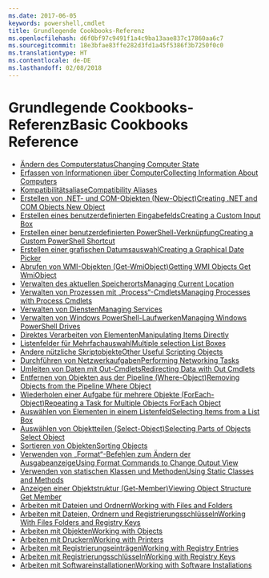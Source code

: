 ```yaml
---
ms.date: 2017-06-05
keywords: powershell,cmdlet
title: Grundlegende Cookbooks-Referenz
ms.openlocfilehash: d6f0bf97c9491f1a4c9ba13aae837c17860aa6c7
ms.sourcegitcommit: 18e3bfae83ffe282d3fd1a45f5386f3b7250f0c0
ms.translationtype: HT
ms.contentlocale: de-DE
ms.lasthandoff: 02/08/2018
---
```

# <a name="basic-cookbooks-reference"></a><span data-ttu-id="2d0b2-103">Grundlegende Cookbooks-Referenz</span><span class="sxs-lookup"><span data-stu-id="2d0b2-103">Basic Cookbooks Reference</span></span>

- [<span data-ttu-id="2d0b2-104">Ändern des Computerstatus</span><span class="sxs-lookup"><span data-stu-id="2d0b2-104">Changing Computer State</span></span>](Changing-Computer-State.md)
- [<span data-ttu-id="2d0b2-105">Erfassen von Informationen über Computer</span><span class="sxs-lookup"><span data-stu-id="2d0b2-105">Collecting Information About Computers</span></span>](Collecting-Information-About-Computers.md)
- [<span data-ttu-id="2d0b2-106">Kompatibilitätsaliase</span><span class="sxs-lookup"><span data-stu-id="2d0b2-106">Compatibility Aliases</span></span>](Appendix-1---Compatibility-Aliases.md)
- [<span data-ttu-id="2d0b2-107">Erstellen von .NET- und COM-Objekten (New-Object)</span><span class="sxs-lookup"><span data-stu-id="2d0b2-107">Creating .NET and COM Objects  New Object </span></span>](Creating-.NET-and-COM-Objects--New-Object-.md)
- [<span data-ttu-id="2d0b2-108">Erstellen eines benutzerdefinierten Eingabefelds</span><span class="sxs-lookup"><span data-stu-id="2d0b2-108">Creating a Custom Input Box</span></span>](Creating-a-Custom-Input-Box.md)
- [<span data-ttu-id="2d0b2-109">Erstellen einer benutzerdefinierten PowerShell-Verknüpfung</span><span class="sxs-lookup"><span data-stu-id="2d0b2-109">Creating a Custom PowerShell Shortcut</span></span>](Appendix-2---Creating-a-Custom-PowerShell-Shortcut.md)
- [<span data-ttu-id="2d0b2-110">Erstellen einer grafischen Datumsauswahl</span><span class="sxs-lookup"><span data-stu-id="2d0b2-110">Creating a Graphical Date Picker</span></span>](Creating-a-Graphical-Date-Picker.md)
- [<span data-ttu-id="2d0b2-111">Abrufen von WMI-Objekten (Get-WmiObject)</span><span class="sxs-lookup"><span data-stu-id="2d0b2-111">Getting WMI Objects  Get WmiObject </span></span>](Getting-WMI-Objects--Get-WmiObject-.md)
- [<span data-ttu-id="2d0b2-112">Verwalten des aktuellen Speicherorts</span><span class="sxs-lookup"><span data-stu-id="2d0b2-112">Managing Current Location</span></span>](Managing-Current-Location.md)
- [<span data-ttu-id="2d0b2-113">Verwalten von Prozessen mit „Process“-Cmdlets</span><span class="sxs-lookup"><span data-stu-id="2d0b2-113">Managing Processes with Process Cmdlets</span></span>](Managing-Processes-with-Process-Cmdlets.md)
- [<span data-ttu-id="2d0b2-114">Verwalten von Diensten</span><span class="sxs-lookup"><span data-stu-id="2d0b2-114">Managing Services</span></span>](Managing-Services.md)
- [<span data-ttu-id="2d0b2-115">Verwalten von Windows PowerShell-Laufwerken</span><span class="sxs-lookup"><span data-stu-id="2d0b2-115">Managing Windows PowerShell Drives</span></span>](Managing-Windows-PowerShell-Drives.md)
- [<span data-ttu-id="2d0b2-116">Direktes Verarbeiten von Elementen</span><span class="sxs-lookup"><span data-stu-id="2d0b2-116">Manipulating Items Directly</span></span>](Manipulating-Items-Directly.md)
- [<span data-ttu-id="2d0b2-117">Listenfelder für Mehrfachauswahl</span><span class="sxs-lookup"><span data-stu-id="2d0b2-117">Multiple selection List Boxes</span></span>](Multiple-selection-List-Boxes.md)
- [<span data-ttu-id="2d0b2-118">Andere nützliche Skriptobjekte</span><span class="sxs-lookup"><span data-stu-id="2d0b2-118">Other Useful Scripting Objects</span></span>](Other-Useful-Scripting-Objects.md)
- [<span data-ttu-id="2d0b2-119">Durchführen von Netzwerkaufgaben</span><span class="sxs-lookup"><span data-stu-id="2d0b2-119">Performing Networking Tasks</span></span>](Performing-Networking-Tasks.md)
- [<span data-ttu-id="2d0b2-120">Umleiten von Daten mit Out-Cmdlets</span><span class="sxs-lookup"><span data-stu-id="2d0b2-120">Redirecting Data with Out   Cmdlets</span></span>](Redirecting-Data-with-Out---Cmdlets.md)
- [<span data-ttu-id="2d0b2-121">Entfernen von Objekten aus der Pipeline (Where-Object)</span><span class="sxs-lookup"><span data-stu-id="2d0b2-121">Removing Objects from the Pipeline  Where Object </span></span>](Removing-Objects-from-the-Pipeline--Where-Object-.md)
- [<span data-ttu-id="2d0b2-122">Wiederholen einer Aufgabe für mehrere Objekte (ForEach-Object)</span><span class="sxs-lookup"><span data-stu-id="2d0b2-122">Repeating a Task for Multiple Objects  ForEach Object </span></span>](Repeating-a-Task-for-Multiple-Objects--ForEach-Object-.md)
- [<span data-ttu-id="2d0b2-123">Auswählen von Elementen in einem Listenfeld</span><span class="sxs-lookup"><span data-stu-id="2d0b2-123">Selecting Items from a List Box</span></span>](Selecting-Items-from-a-List-Box.md)
- [<span data-ttu-id="2d0b2-124">Auswählen von Objektteilen (Select-Object)</span><span class="sxs-lookup"><span data-stu-id="2d0b2-124">Selecting Parts of Objects  Select Object </span></span>](Selecting-Parts-of-Objects--Select-Object-.md)
- [<span data-ttu-id="2d0b2-125">Sortieren von Objekten</span><span class="sxs-lookup"><span data-stu-id="2d0b2-125">Sorting Objects</span></span>](Sorting-Objects.md)
- [<span data-ttu-id="2d0b2-126">Verwenden von „Format“-Befehlen zum Ändern der Ausgabeanzeige</span><span class="sxs-lookup"><span data-stu-id="2d0b2-126">Using Format Commands to Change Output View</span></span>](Using-Format-Commands-to-Change-Output-View.md)
- [<span data-ttu-id="2d0b2-127">Verwenden von statischen Klassen und Methoden</span><span class="sxs-lookup"><span data-stu-id="2d0b2-127">Using Static Classes and Methods</span></span>](Using-Static-Classes-and-Methods.md)
- [<span data-ttu-id="2d0b2-128">Anzeigen einer Objektstruktur (Get-Member)</span><span class="sxs-lookup"><span data-stu-id="2d0b2-128">Viewing Object Structure  Get Member </span></span>](Viewing-Object-Structure--Get-Member-.md)
- [<span data-ttu-id="2d0b2-129">Arbeiten mit Dateien und Ordnern</span><span class="sxs-lookup"><span data-stu-id="2d0b2-129">Working with Files and Folders</span></span>](Working-with-Files-and-Folders.md)
- [<span data-ttu-id="2d0b2-130">Arbeiten mit Dateien, Ordnern und Registrierungsschlüsseln</span><span class="sxs-lookup"><span data-stu-id="2d0b2-130">Working With Files Folders and Registry Keys</span></span>](Working-With-Files-Folders-and-Registry-Keys.md)
- [<span data-ttu-id="2d0b2-131">Arbeiten mit Objekten</span><span class="sxs-lookup"><span data-stu-id="2d0b2-131">Working with Objects</span></span>](Working-with-Objects.md)
- [<span data-ttu-id="2d0b2-132">Arbeiten mit Druckern</span><span class="sxs-lookup"><span data-stu-id="2d0b2-132">Working with Printers</span></span>](Working-with-Printers.md)
- [<span data-ttu-id="2d0b2-133">Arbeiten mit Registrierungseinträgen</span><span class="sxs-lookup"><span data-stu-id="2d0b2-133">Working with Registry Entries</span></span>](Working-with-Registry-Entries.md)
- [<span data-ttu-id="2d0b2-134">Arbeiten mit Registrierungsschlüsseln</span><span class="sxs-lookup"><span data-stu-id="2d0b2-134">Working with Registry Keys</span></span>](Working-with-Registry-Keys.md)
- [<span data-ttu-id="2d0b2-135">Arbeiten mit Softwareinstallationen</span><span class="sxs-lookup"><span data-stu-id="2d0b2-135">Working with Software Installations</span></span>](Working-with-Software-Installations.md)

